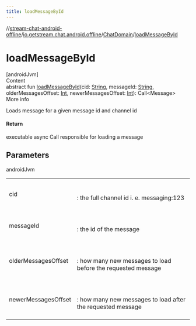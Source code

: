 ```yaml
---
title: loadMessageById
---
```

//[stream-chat-android-offline](../../../index.md)/[io.getstream.chat.android.offline](../index.md)/[ChatDomain](index.md)/[loadMessageById](loadMessageById.md)



# loadMessageById  
[androidJvm]  
Content  
abstract fun [loadMessageById](loadMessageById.md)(cid: [String](https://kotlinlang.org/api/latest/jvm/stdlib/kotlin/-string/index.html), messageId: [String](https://kotlinlang.org/api/latest/jvm/stdlib/kotlin/-string/index.html), olderMessagesOffset: [Int](https://kotlinlang.org/api/latest/jvm/stdlib/kotlin/-int/index.html), newerMessagesOffset: [Int](https://kotlinlang.org/api/latest/jvm/stdlib/kotlin/-int/index.html)): Call&lt;Message&gt;  
More info  


Loads message for a given message id and channel id



#### Return  


executable async Call responsible for loading a message



## Parameters  
  
androidJvm  
  
| | |
|---|---|
| <a name="io.getstream.chat.android.offline/ChatDomain/loadMessageById/#kotlin.String#kotlin.String#kotlin.Int#kotlin.Int/PointingToDeclaration/"></a>cid| <a name="io.getstream.chat.android.offline/ChatDomain/loadMessageById/#kotlin.String#kotlin.String#kotlin.Int#kotlin.Int/PointingToDeclaration/"></a><br/><br/>: the full channel id i. e. messaging:123<br/><br/>|
| <a name="io.getstream.chat.android.offline/ChatDomain/loadMessageById/#kotlin.String#kotlin.String#kotlin.Int#kotlin.Int/PointingToDeclaration/"></a>messageId| <a name="io.getstream.chat.android.offline/ChatDomain/loadMessageById/#kotlin.String#kotlin.String#kotlin.Int#kotlin.Int/PointingToDeclaration/"></a><br/><br/>: the id of the message<br/><br/>|
| <a name="io.getstream.chat.android.offline/ChatDomain/loadMessageById/#kotlin.String#kotlin.String#kotlin.Int#kotlin.Int/PointingToDeclaration/"></a>olderMessagesOffset| <a name="io.getstream.chat.android.offline/ChatDomain/loadMessageById/#kotlin.String#kotlin.String#kotlin.Int#kotlin.Int/PointingToDeclaration/"></a><br/><br/>: how many new messages to load before the requested message<br/><br/>|
| <a name="io.getstream.chat.android.offline/ChatDomain/loadMessageById/#kotlin.String#kotlin.String#kotlin.Int#kotlin.Int/PointingToDeclaration/"></a>newerMessagesOffset| <a name="io.getstream.chat.android.offline/ChatDomain/loadMessageById/#kotlin.String#kotlin.String#kotlin.Int#kotlin.Int/PointingToDeclaration/"></a><br/><br/>: how many new messages to load after the requested message<br/><br/>|
  
  



